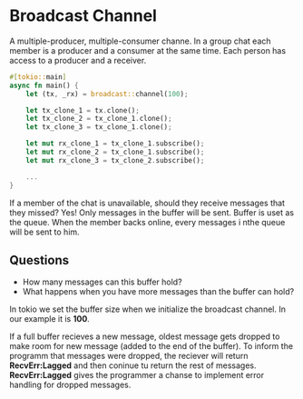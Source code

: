 # Broadcast Channel
A multiple-producer, multiple-consumer channe. In a group chat each member is a producer and a consumer at the same time. Each person has access to a producer and a receiver.

```rust
#[tokio::main]
async fn main() {
    let (tx, _rx) = broadcast::channel(100);

    let tx_clone_1 = tx.clone();
    let tx_clone_2 = tx_clone_1.clone();
    let tx_clone_3 = tx_clone_1.clone();

    let mut rx_clone_1 = tx_clone_1.subscribe();
    let mut rx_clone_2 = tx_clone_1.subscribe();
    let mut rx_clone_3 = tx_clone_2.subscribe();

    ...
}
```

If a member of the chat is unavailable, should they receive messages that they missed? Yes! Only messages in the buffer will be sent. Buffer is uset as the queue. When the member backs online, every messages i nthe queue will be sent to him.

## Questions
* How many messages can this buffer hold?
* What happens when you have more messages than the buffer can hold?

In tokio we set the buffer size when we initialize the broadcast channel. In our example it is **100**.

If a full buffer recieves a new message, oldest message gets dropped to make room for new message (added to the end of the buffer). To inform the programm that messages were dropped, the reciever will return **RecvErr:Lagged** and then coninue tu return the rest of messages. **RecvErr:Lagged** gives the programmer a chanse to implement error handling for dropped messages.